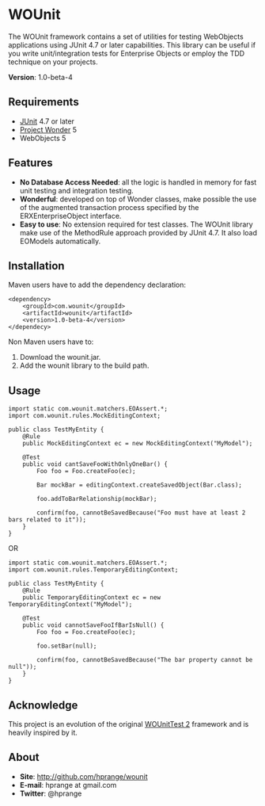 WOUnit
======

The WOUnit framework contains a set of utilities for testing WebObjects
applications using JUnit 4.7 or later capabilities. This library can be
useful if you write unit/integration tests for Enterprise Objects or
employ the TDD technique on your projects.

**Version**: 1.0-beta-4

Requirements
------------

* [JUnit](http://www.junit.org/) 4.7 or later
* [Project Wonder](http://wiki.objectstyle.org/confluence/display/WONDER/Home) 5
* WebObjects 5

Features
--------

* **No Database Access Needed**: all the logic is handled in memory for fast unit testing
and integration testing.
* **Wonderful**: developed on top of Wonder classes, make possible the use of the augmented
transaction process specified by the ERXEnterpriseObject interface.
* **Easy to use**: No extension required for test classes. The WOUnit library make use of
the MethodRule approach provided by JUnit 4.7. It also load EOModels automatically.

Installation
------------

Maven users have to add the dependency declaration:

	<dependency>
		<groupId>com.wounit</groupId>
		<artifactId>wounit</artifactId>
		<version>1.0-beta-4</version>
	</dependecy>

Non Maven users have to:

1. Download the wounit.jar.
2. Add the wounit library to the build path.

Usage
-----

	import static com.wounit.matchers.EOAssert.*;
	import com.wounit.rules.MockEditingContext;

	public class TestMyEntity {
		@Rule
		public MockEditingContext ec = new MockEditingContext("MyModel");

		@Test
		public void cantSaveFooWithOnlyOneBar() {
			Foo foo = Foo.createFoo(ec);

			Bar mockBar = editingContext.createSavedObject(Bar.class);

			foo.addToBarRelationship(mockBar);

			confirm(foo, cannotBeSavedBecause("Foo must have at least 2 bars related to it"));
		}
	}

OR

	import static com.wounit.matchers.EOAssert.*;
	import com.wounit.rules.TemporaryEditingContext;

	public class TestMyEntity {
		@Rule
		public TemporaryEditingContext ec = new TemporaryEditingContext("MyModel");

		@Test
		public void cannotSaveFooIfBarIsNull() {
			Foo foo = Foo.createFoo(ec);

			foo.setBar(null);

			confirm(foo, cannotBeSavedBecause("The bar property cannot be null"));
		}
	}

Acknowledge
-----------

This project is an evolution of the original [WOUnitTest 2](http://wounittest.sourceforge.net/)
framework and is heavily inspired by it.

About
-----

* **Site**: http://github.com/hprange/wounit
* **E-mail**: hprange at gmail.com
* **Twitter**: @hprange